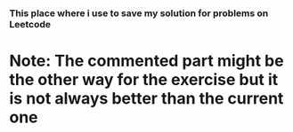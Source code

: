 ### This place where i use to save my solution for problems on Leetcode
# Note: The commented part might be the other way for the exercise but it is not always better than the current one
